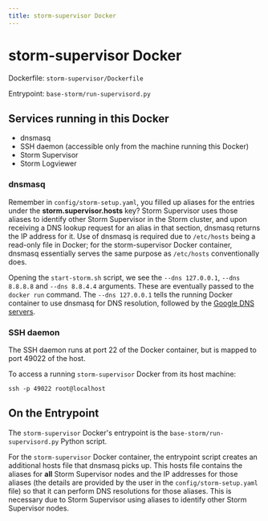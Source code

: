 ```yaml
---
title: storm-supervisor Docker
---
```


storm-supervisor Docker
=======================

Dockerfile: `storm-supervisor/Dockerfile`

Entrypoint: `base-storm/run-supervisord.py`

## Services running in this Docker

- dnsmasq
- SSH daemon (accessible only from the machine running this Docker)
- Storm Supervisor
- Storm Logviewer

### dnsmasq

Remember in `config/storm-setup.yaml`, you filled up aliases for the entries
under the **storm.supervisor.hosts** key? Storm Supervisor uses those aliases
to identify other Storm Supervisor in the Storm cluster, and upon receiving
a DNS lookup request for an alias in that section, dnsmasq returns the
IP address for it. Use of dnsmasq is required due to `/etc/hosts` being a
read-only file in Docker; for the storm-supervisor Docker container, dnsmasq
essentially serves the same purpose as `/etc/hosts` conventionally does.

Opening the `start-storm.sh` script, we see the `--dns 127.0.0.1`,
`--dns 8.8.8.8` and `--dns 8.8.4.4` arguments. These are eventually passed to
the `docker run` command. The `--dns 127.0.0.1` tells the running Docker
container to use dnsmasq for DNS resolution, followed by the
[Google DNS servers](https://developers.google.com/speed/public-dns/).

### SSH daemon

The SSH daemon runs at port 22 of the Docker container, but is mapped to
port 49022 of the host.

To access a running `storm-supervisor` Docker from its host machine:

    ssh -p 49022 root@localhost

## On the Entrypoint

The `storm-supervisor` Docker's entrypoint is the
`base-storm/run-supervisord.py` Python script.

For the `storm-supervisor` Docker container, the entrypoint script creates an
additional hosts file that dnsmasq picks up.
This hosts file contains the aliases for **all** Storm Supervisor nodes and the
IP addresses for those aliases (the details are provided by the user in the
`config/storm-setup.yaml` file) so that it can perform DNS resolutions for those
aliases. This is necessary due to Storm Supervisor using aliases to identify
other Storm Supervisor nodes.
